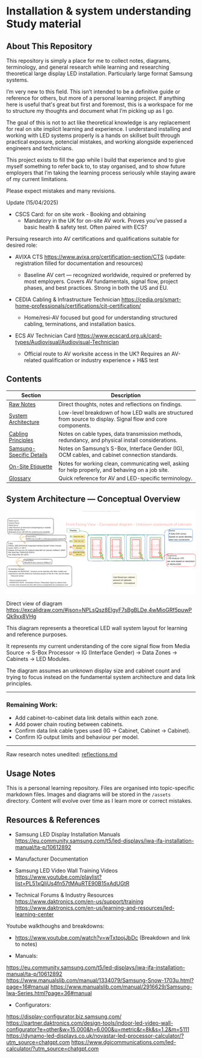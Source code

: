 # Installation & system understanding Study material

## About This Repository

This repository is simply a place for me to collect notes, diagrams, terminology, and general research while learning and researching theoretical large display LED installation. Particularly large format Samsung systems.

I’m very new to this field. This isn’t intended to be a definitive guide or reference for others, but more of a personal learning project. If anything here is useful that's great but first and foremost, this is a workspace for me to structure my thoughts and document what I’m picking up as I go.

The goal of this is not to act like theoretical knowledge is any replacement for real on site implicit learning and experience. I understand installing and working with LED systems properly is a hands on skillset built through practical exposure, potencial mistakes, and working alongside experienced engineers and technicians.

This project exists to fill the gap while I build that experience and to give myself something to refer back to, to stay organised, and to show future employers that I’m taking the learning process seriously while staying aware of my current limitations.

Please expect mistakes and many revisions.

Update (15/04/2025)
- CSCS Card: for on site work - Booking and obtaining
  - Mandatory in the UK for on-site AV work. Proves you’ve passed a basic health & safety test. Often paired with ECS? 
  
Persuing research into AV certifications and qualifications suitable for desired role:
  
  - AVIXA CTS https://www.avixa.org/certification-section/CTS (update: registration filled for documentation and resources)
      - Baseline AV cert — recognized worldwide, required or preferred by most employers. Covers AV fundamentals, signal flow, project phases, and best practices. Strong in both the US and EU.

  - CEDIA Cabling & Infrastructure Technician https://cedia.org/smart-home-professionals/certifications/cit-certification/
      - Home/resi-AV focused but good for understanding structured cabling, terminations, and installation basics.

  - ECS AV Technician Card https://www.ecscard.org.uk/card-types/Audiovisual/Audiovisual-Technician
      - Official route to AV worksite access in the UK? Requires an AV-related qualification or industry experience + H&S test

## Contents

| Section | Description |
|---------|-------------|
| [Raw Notes](./reflections.md) | Direct thoughts, notes and reflections on findings. |
| [System Architecture](./system-architecture.md) | Low-level breakdown of how LED walls are structured from source to display. Signal flow and core components. |
| [Cabling Principles](./02_cabling-principles.md) | Notes on cable types, data transmission methods, redundancy, and physical install considerations. |
| [Samsung-Specific Details](./04_samsung-specifics.md) | Notes on Samsung’s S-Box, Interface Gender (IG), OCM cables, and cabinet connection standards. |
| [On-Site Etiquette](./05_on-site-etiquette.md) | Notes for working clean, communicating well, asking for help properly, and behaving on a job site. |
| [Glossary](./06_glossary.md) | Quick reference for AV and LED-specific terminology. |

## System Architecture — Conceptual Overview

![System Architecture Diagram](./image.png)

Direct view of diagram https://excalidraw.com/#json=NPLsQsz8ElgyF7sBgBLDe,4wMioGRf5puwPQk9xx8VHg

This diagram represents a theoretical LED wall system layout for learning and reference purposes.

It represents my current understanding of the core signal flow from Media Source → S-Box Processor → IG (Interface Gender) → Data Zones → Cabinets → LED Modules.

The diagram assumes an unknown display size and cabinet count and trying to focus instead on the fundamental system architecture and data link principles.

---

### Remaining Work:
- Add cabinet-to-cabinet data link details within each zone.
- Add power chain routing between cabinets.
- Confirm data link cable types used (IG → Cabinet, Cabinet → Cabinet).
- Confirm IG output limits and behaviour per model.

---

Raw research notes unedited: [reflections.md](./reflections.md)


## Usage Notes

This is a personal learning repository. Files are organised into topic-specific markdown files. Images and diagrams will be stored in the `/assets` directory. Content will evolve over time as I learn more or correct mistakes.

## Resources & References

- Samsung LED Display Installation Manuals  
  https://eu.community.samsung.com/t5/led-displays/iwa-ifa-installation-manual/ta-p/10612892

- Manufacturer Documentation

- Samsung LED Video Wall Training Videos  
  https://www.youtube.com/playlist?list=PL51xQIiUs4fn57tMAuRTE90B15xAdUGtR

- Technical Forums & Industry Resources  
  https://www.daktronics.com/en-us/support/training  
  https://www.daktronics.com/en-us/learning-and-resources/led-learning-center

 Youtube walkthoughs and breakdowns:

- https://www.youtube.com/watch?v=wTxtpojJbDc (Breakdown and link to notes)

- Manuals:

https://eu.community.samsung.com/t5/led-displays/iwa-ifa-installation-manual/ta-p/10612892
https://www.manualslib.com/manual/1334079/Samsung-Snow-1703u.html?page=16#manual
https://www.manualslib.com/manual/2916629/Samsung-Iwa-Series.html?page=36#manual

- Configurators:

https://display-configurator.biz.samsung.com/
https://partner.daktronics.com/design-tools/indoor-led-video-wall-configurator?e=other&w=15.000&h=6.000&u=metric&r=8k&s=1.2&m=5111
https://dynamo-led-displays.co.uk/novastar-led-processor-calculator/?utm_source=chatgpt.com
https://www.dgicommunications.com/led-calculator/?utm_source=chatgpt.com

